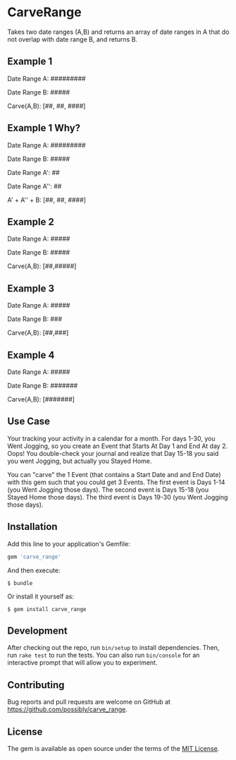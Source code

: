 # CarveRange

Takes two date ranges (A,B) and returns an array of date ranges in A that do not overlap with date range B, and returns B.

## Example 1

Date Range A: #########

Date Range B:   #####

Carve(A,B):			 [##, ##, ####]

## Example 1 Why?

Date Range A:   #########

Date Range B:     #####

Date Range A':  ##

Date Range A'':        ##

A' + A'' + B: [##, ##, ####]

## Example 2

Date Range A: #####

Date Range B:   #####

Carve(A,B):			 [##,#####]

## Example 3

Date Range A:   #####

Date Range B:   ###

Carve(A,B):			 [##,###]

## Example 4

Date Range A:  #####

Date Range B: #######

Carve(A,B):	 [#######]

## Use Case

Your tracking your activity in a calendar for a month. For days 1-30, you Went Jogging, so you create an Event that Starts At Day 1 and End At day 2. Oops! You double-check your journal and realize that Day 15-18 you said you went Jogging, but actually you Stayed Home.

You can "carve" the 1 Event (that contains a Start Date and and End Date) with this gem such that you could get 3 Events. The first event is Days 1-14 (you Went Jogging those days). The second event is Days 15-18 (you Stayed Home those days). The third event is Days 19-30 (you Went Jogging those days).

## Installation

Add this line to your application's Gemfile:

```ruby
gem 'carve_range'
```

And then execute:

    $ bundle

Or install it yourself as:

    $ gem install carve_range

## Development

After checking out the repo, run `bin/setup` to install dependencies. Then, run `rake test` to run the tests. You can also run `bin/console` for an interactive prompt that will allow you to experiment.

## Contributing

Bug reports and pull requests are welcome on GitHub at https://github.com/possibly/carve_range.

## License

The gem is available as open source under the terms of the [MIT License](http://opensource.org/licenses/MIT).
